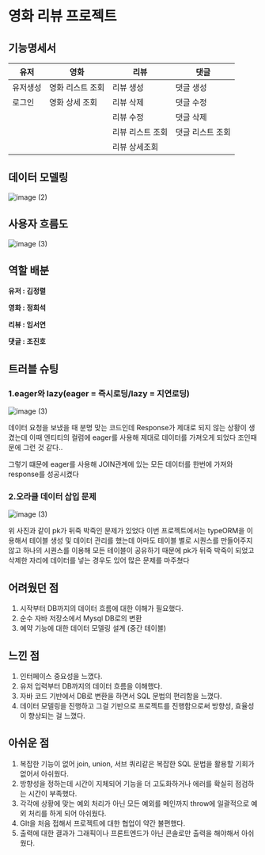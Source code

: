 
# 영화 리뷰 프로젝트

## 기능명세서

| 유저 | 영화 | 리뷰 | 댓글 |
| --- | --- | --- |  --- |
| 유저생성 | 영화 리스트 조회 | 리뷰 생성 | 댓글 생성 |
| 로그인 | 영화 상세 조회| 리뷰 삭제 | 댓글 수정 |
|  | | 리뷰 수정 | 댓글 삭제 |
|  | | 리뷰 리스트 조회 | 댓글 리스트 조회 |
|  |  | 리뷰 상세조회 |  |

## 데이터 모델링

![image (2)](https://www.notion.so/image/https%3A%2F%2Fprod-files-secure.s3.us-west-2.amazonaws.com%2F4b7e0894-1b5c-4ece-b84c-1f981d8b0958%2F98ad00a9-8e31-467c-ba35-e833b6104007%2FUntitled.png?table=block&id=5e370aaa-dd1d-4456-8d65-b2bfe31de80f&spaceId=4b7e0894-1b5c-4ece-b84c-1f981d8b0958&width=2000&userId=1dc58707-8709-4f53-965d-d14b21fe27e4&cache=v2)

## 사용자 흐름도

![image (3)](https://www.notion.so/image/https%3A%2F%2Fprod-files-secure.s3.us-west-2.amazonaws.com%2F4b7e0894-1b5c-4ece-b84c-1f981d8b0958%2F282ff7b0-d546-484a-8299-d6a7a43b5a14%2FUntitled.png?table=block&id=66e240dc-579e-47b2-b706-cc68ecd8a7cb&spaceId=4b7e0894-1b5c-4ece-b84c-1f981d8b0958&width=2000&userId=1dc58707-8709-4f53-965d-d14b21fe27e4&cache=v2)

## 역할 배분

**유저 : 김정렬**

**영화 : 정희석**

**리뷰 : 임서연**

**댓글 : 조진호**


## 트러블 슈팅

### 1.eager와 lazy(eager = 즉시로딩/lazy = 지연로딩)

![image (3)](https://www.notion.so/image/https%3A%2F%2Fprod-files-secure.s3.us-west-2.amazonaws.com%2F4b7e0894-1b5c-4ece-b84c-1f981d8b0958%2Ff624f18c-8726-414f-ae8b-95884a868dbc%2FUntitled.png?table=block&id=9eb40613-e5f3-42b9-8516-7efa445b10b9&spaceId=4b7e0894-1b5c-4ece-b84c-1f981d8b0958&width=2000&userId=1dc58707-8709-4f53-965d-d14b21fe27e4&cache=v2)

데이터 요청을 보냈을 때 분명 맞는 코드인데 Response가 제대로 되지 않는 상황이 생겼는데 이때 엔티티의 컬럼에 eager를 사용해 제대로 데이터를 가져오게 되었다 조인때문에 그런 것 같다..

그렇기 떄문에 eager를 사용해 JOIN관계에 있는 모든 데이터를 한번에 가져와 response를 성공시켰다


### 2.오라클 데이터 삽입 문제

![image (3)](https://www.notion.so/image/https%3A%2F%2Fprod-files-secure.s3.us-west-2.amazonaws.com%2F4b7e0894-1b5c-4ece-b84c-1f981d8b0958%2Fc7d5a5ee-9ffe-457e-a6fd-6b4bdd64735d%2FUntitled.png?table=block&id=ff6d9791-5cc1-4b7a-93da-00e6fe362949&spaceId=4b7e0894-1b5c-4ece-b84c-1f981d8b0958&width=2000&userId=1dc58707-8709-4f53-965d-d14b21fe27e4&cache=v2)

위 사진과 같이 pk가 뒤죽 박죽인 문제가 있었다 이번 프로젝트에서는 typeORM을 이용해서 테이블 생성 및 데이터 관리를 했는데 아마도 테이블 별로 시퀀스를 만들어주지 않고 하나의 시퀀스를 이용해 모든 테이블이 공유하기 때문에 pk가 뒤죽 박죽이 되었고 삭제한 자리에 데이터를 넣는 경우도 있어 많은 문제를 마주쳤다


## 어려웠던 점

1. 시작부터 DB까지의 데이터 흐름에 대한 이해가 필요했다.
2. 순수 자바 저장소에서 Mysql DB로의 변환
3. 예약 기능에 대한 데이터 모델링 설계 (중간 테이블)

## 느낀 점

1. 인터페이스 중요성을 느꼈다.
2. 유저 입력부터 DB까지의 데이터 흐름을 이해했다.
3. 자바 코드 기반에서 DB로 변환을 하면서 SQL 문법의 편리함을 느꼈다.
4. 데이터 모델링을 진행하고 그걸 기반으로 프로젝트를 진행함으로써 방향성, 효율성이 향상되는 걸 느꼈다.

## 아쉬운 점

1. 복잡한 기능이 없어 join, union, 서브 쿼리같은 복잡한 SQL 문법을 활용할 기회가 없어서 아쉬웠다.
2. 방향성을 정하는데 시간이 지체되어 기능을 더 고도화하거나 에러를 확실히 점검하는 시간이 부족했다.
3. 각각에 상황에 맞는 예외 처리가 아닌 모든 예외를 메인까지 throw에 일괄적으로 예외 처리를 하게 되어 아쉬웠다.
4. GIt을 처음 접해서 프로젝트에 대한 협업이 약간 불편했다.
5. 출력에 대한 결과가 그래픽이나 프론트엔드가 아닌 콘솔로만 출력을 해야해서 아쉬웠다.
